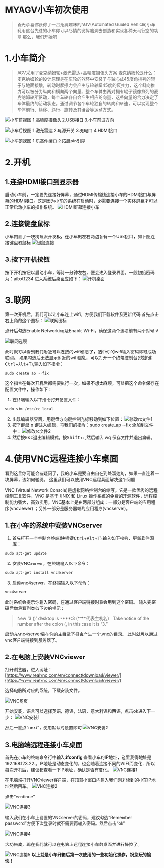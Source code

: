 ﻿# MYAGV小车初次使用
> 首先恭喜你获得了一台充满趣味的AGV(Automated Guided Vehicle)小车
> 利用这台先进的小车你可以尽情的发挥脑洞去创造和实现各种天马行空的功能
> 那么，我们开始吧

# 1.小车简介  

> AGV采用了麦克纳姆轮+激光雷达+高精度摄像头方案
> 麦克纳姆轮是什么：麦克纳姆轮的设计原理是在车轮的外环中安装了与轴心成45度角排列的辊子与地面接触，转动时摩擦力会产生与轮轴呈45度的反推力，这个斜向推力可以被分为纵向和横向两个向量。整个车体由两对拥有辊子镜像排列的麦克纳姆轮所驱动，每个车轮各自会产生相应的向量，这些向量的合力决定了车体最终的活动状态。通过调节各个车轮独自的转向和转速，可以实现整个车体前行、横移、斜行、旋转及其组合等运动方式。

![小车前视图](./image/小车初次使用/小车前视图.png)
1.高精度摄像头  2.USB接口   3.小车前进方向

![小车后视图](./image/小车初次使用/小车后视图.png)
1.激光雷达  2.电源开关   3.充电口  4.HDMI接口

![小车顶视图](./image/小车初次使用/小车顶视图.png)
1.乐高件接口  2.拓展pin引脚 


# 2.开机
## 1.连接HDMI接口到显示器
启动小车前，一定要先连接好屏幕，通过HDMI传输线连接小车的HDMI接口与屏幕的HDMI接口。这是因为小车的系统在启动时，必需要连接一个实体屏幕才可以正常启动小车的操作系统。
![HDMI屏幕连接小车](./image/小车初次使用/hdmi连接.png)

## 2.连接键盘鼠标
小车内置了一块树莓派开发板，在小车的左右两边各有一个USB接口，如下图连接键盘和鼠标
![键鼠连接](./image/小车初次使用/键鼠连接.png)

## 3.按下开机按钮
按下开机按钮以启动小车，等待一分钟左右，便会进入登录界面。一般初始密码为：aibot1234
进入系统后桌面应如下：
![开机桌面](./image/小车初次使用/开机桌面.png)
# 3.联网

第一次开机后，我们可以让小车连上wifi，方便我们下载软件及更新代码
首先点击右上角的这个图标：
![联网图标](./image/小车初次使用/联网图标.png)

点开后勾选Enable Networking及Enable Wi-Fi，确保这两个选项前有两个对号 √

![联网选项](./image/小车初次使用/联网选项.png)

此时就可以看到我们附近可以连接的wifi信息了，选中你的wifi输入密码即可成功联网。
如果勾选后无法显示附近的wifi信息，可以打开一个终端控制台(快捷键<kbd>Ctrl</kbd>+<kbd>Alt</kbd>+<kbd>T</kbd>),输入如下指令：

```c
sudo create_ap --fix
```
这个指令在每次开机后都需要执行一次，如果不想太麻烦，可以把这个命令保存在配置文件中，操作如下：
1. 在终端输入以下指令打开配置文件：
```c
sudo vim /etc/rc.local 
```
2. 出现编辑器界面，用键盘方向键控制光标移动到如下位置：
![修改rc文件1](./image/小车初次使用/修改rc1.png)
3. 按下键盘 <kbd>o</kbd> 键进入编辑，将我们的指令：sudo create_ap --fix 添加到文件中：
![修改rc文件2](./image/小车初次使用/修改rc2.png)
4. 然后按<kbd>Esc</kbd>退出编辑模式，按<kbd>Shift</kbd>+<kbd>:</kbd>,然后输入 wq 保存文件并退出编辑。

# 4.使用VNC远程连接小车桌面
看到这里你可能会有疑问了，我的小车是要自由自在到处溜达的，如果一直连着一块屏幕，该如何驰骋。
这里我们可以使用VNC远程桌面解决这个问题

VNC (Virtual Network Console)是虚拟网络控制台的缩写。它是一款优秀的远程控制工具软件，VNC 是基于 UNIX 和 Linux 操作系统的免费的开源软件，远程控制能力强大，高效实用。VNC基本上是由两部分组成：一部分是客户端的应用程序(vncviewer)  ；另外一部分是服务器端的应用程序(vncserver)。


## 1.在小车的系统中安装VNCserver
1. 首先打开一个控制台终端(快捷键<kbd>Ctrl</kbd>+<kbd>Alt</kbd>+<kbd>T</kbd>),输入如下指令，更新软件源库：

```c
sudo apt-get update 
```
2. 安装VNCserver，在终端输入以下命令：

```c
sudo apt-get install vnc4server
```
3. 启动vnc4server，在终端输入以下命令：

```c
vnc4server
```
此时系统会提示你输入密码，在通过客户端链接时将会用到这个密码。
输入完密码后你将看到类似下边的提示：

> New ‘3 ()’ desktop is ****:3 (****代表主机名） Take notice of the number
> after the colon (, in this case it is “3.”

启动完vnc4server后在你的主目录下将会产生一个.vnc的目录。
此时就可以通过vnc客户端链接到服务器了。

## 2.在电脑上安装VNCviewer

打开浏览器，进入网址：[https://www.realvnc.com/en/connect/download/viewer/](https://www.realvnc.com/en/connect/download/viewer/)

选择电脑所对应的系统，下载安装文件。

![VNC网页](./image/小车初次使用/vnc网页.png)

开始安装，语言可以选择英语，德语，法语，意大利语和西语，点击ok进入下一步：
![VNC安装1](./image/小车初次使用/vnc安装1.png)

然后一直点“next”，使用默认的设置即可
![VNC安装2](./image/小车初次使用/vnc安装2.png)

## 3.电脑端远程连接小车桌面
首先在小车的终端命令行中输入:**ifconfig**  查看小车的IP地址，这里我得地址是192.168.123.22.。IP地址是动态变化的，也会随着连接不同的WIFI而变化，所以每次开机后，建议都查看一下IP地址，确认是否有变化。
![VNC连接1](./image/小车初次使用/vnc连接1.png)

在电脑端打开VNCviewer客户端，在顶部小窗口内输入我们刚才读到的小车IP地址然后回车。
![VNC连接2](./image/小车初次使用/vnc连接2.png)

点击“continue”

![VNC连接3](./image/小车初次使用/vnc连接3.png)

输入我们在小车上设置的VNCserver的密码，建议勾选“Remember password”方便下次登录时就不需要再输入密码。然后点击“ok”

![VNC连接4](./image/小车初次使用/vnc连接4.png)

大功告成，现在我们就可以在电脑上远程连接小车的桌面并进行操控了。

![VNC连接5](./image/小车初次使用/vnc连接5.png)
**以上就是小车开箱后第一次使用的一些初始化操作，祝您玩的愉快！**
